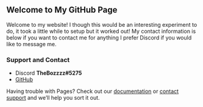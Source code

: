 ## Welcome to My GitHub Page

Welcome to my website! I though this would be an interesting experiment to do, it took a little while to setup but it worked out! My contact information is below if you want to contact me for anything I prefer Discord if you would like to message me.

### Support and Contact

- Discord **TheBozzzz#5275**
- [GitHub](https://github.com/TheBozzz34)


Having trouble with Pages? Check out our [documentation](https://docs.github.com/categories/github-pages-basics/) or [contact support](https://github.com/contact) and we’ll help you sort it out.
